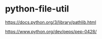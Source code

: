 # python-file-util

https://docs.python.org/3/library/pathlib.html

https://www.python.org/dev/peps/pep-0428/

